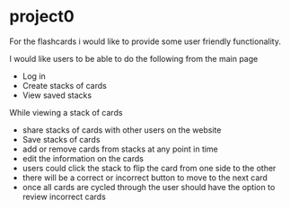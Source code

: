 # project0


For the flashcards i would like to provide some user friendly functionality.

I would like users to be able to do the following from the main page
  - Log in
  - Create stacks of cards
  - View saved stacks 
  

While viewing a stack of cards
  - share stacks of cards with other users on the website
  - Save stacks of cards
  - add or remove cards from stacks at any point in time
  - edit the information on the cards
  - users could click the stack to flip the card from one side to the other
  - there will be a correct or incorrect button to move to the next card
  - once all cards are cycled through the user should have the option to review incorrect cards
